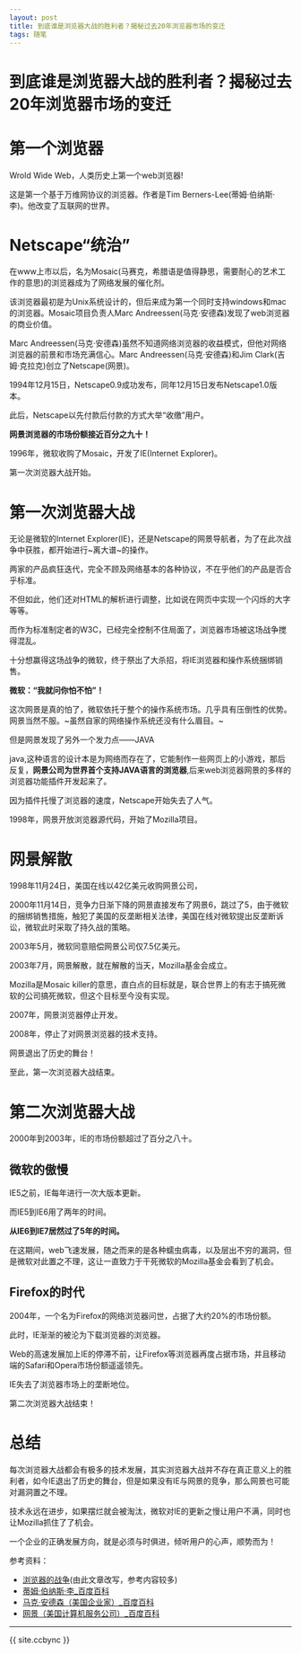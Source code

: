 ```yaml
---
layout: post
title: 到底谁是浏览器大战的胜利者？揭秘过去20年浏览器市场的变迁
tags: 随笔
---
```


# 到底谁是浏览器大战的胜利者？揭秘过去20年浏览器市场的变迁

# 第一个浏览器

Wrold Wide Web，人类历史上第一个web浏览器!

这是第一个基于万维网协议的浏览器。作者是Tim Berners-Lee(蒂姆·伯纳斯·李)。他改变了互联网的世界。

# Netscape“统治”

在www上市以后，名为Mosaic(马赛克，希腊语是值得静思，需要耐心的艺术工作的意思)的浏览器成为了网络发展的催化剂。

该浏览器最初是为Unix系统设计的，但后来成为第一个同时支持windows和mac的浏览器。Mosaic项目负责人Marc Andreessen(马克·安德森)发现了web浏览器的商业价值。

Marc Andreessen(马克·安德森)虽然不知道网络浏览器的收益模式，但他对网络浏览器的前景和市场充满信心。Marc Andreessen(马克·安德森)和Jim Clark(吉姆·克拉克)创立了Netscape(网景)。

1994年12月15日，Netscape0.9成功发布，同年12月15日发布Netscape1.0版本。

此后，Netscape以先付款后付款的方式大举“收缴”用户。

**网景浏览器的市场份额接近百分之九十！**

1996年，微软收购了Mosaic，开发了IE(Internet Explorer)。

第一次浏览器大战开始。

# 第一次浏览器大战

无论是微软的Internet Explorer(IE)，还是Netscape的网景导航者，为了在此次战争中获胜，都开始进行~离大谱~的操作。

两家的产品疯狂迭代，完全不顾及网络基本的各种协议，不在乎他们的产品是否合乎标准。

不但如此，他们还对HTML的解析进行调整，比如说在网页中实现一个闪烁的大字等等。

而作为标准制定者的W3C，已经完全控制不住局面了，浏览器市场被这场战争搅得混乱。

十分想赢得这场战争的微软，终于祭出了大杀招，将IE浏览器和操作系统捆绑销售。

**微软：“我就问你怕不怕”！**

这次网景是真的怕了，微软依托于整个的操作系统市场。几乎具有压倒性的优势。网景当然不服。~虽然自家的网络操作系统还没有什么眉目。~

但是网景发现了另外一个发力点——JAVA

java,这种语言的设计本是为网络而存在了，它能制作一些网页上的小游戏，那后反复，**网景公司为世界首个支持JAVA语言的浏览器**,后来web浏览器网景的多样的浏览器功能插件开发起来了。

因为插件托慢了浏览器的速度，Netscape开始失去了人气。

1998年，网景开放浏览器源代码，开始了Mozilla项目。

# 网景解散

1998年11月24日，美国在线以42亿美元收购网景公司，

2000年11月14日，竞争力日渐下降的网景直接发布了网景6，跳过了5，由于微软的捆绑销售措施，触犯了美国的反垄断相关法律，美国在线对微软提出反垄断诉讼，微软此时采取了持久战的策略。

2003年5月，微软同意赔偿网景公司仅7.5亿美元。

2003年7月，网景解散，就在解散的当天，Mozilla基金会成立。

Mozilla是Mosaic killer的意思，直白点的目标就是，联合世界上的有志于搞死微软的公司搞死微软，但这个目标至今没有实现。

2007年，网景浏览器停止开发。

2008年，停止了对网景浏览器的技术支持。

网景退出了历史的舞台！

至此，第一次浏览器大战结束。

# 第二次浏览器大战

2000年到2003年，IE的市场份额超过了百分之八十。
## 微软的傲慢

IE5之前，IE每年进行一次大版本更新。

而IE5到IE6用了两年的时间。

**从IE6到IE7居然过了5年的时间。**

在这期间，web飞速发展，随之而来的是各种蠕虫病毒，以及层出不穷的漏洞，但是微软对此置之不理，这让一直致力于干死微软的Mozilla基金会看到了机会。
## Firefox的时代

2004年，一个名为Firefox的网络浏览器问世，占据了大约20%的市场份额。

此时，IE渐渐的被沦为下载浏览器的浏览器。

Web的高速发展加上IE的停滞不前，让Firefox等浏览器再度占据市场，并且移动端的Safari和Opera市场份额遥遥领先。

IE失去了浏览器市场上的垄断地位。

第二次浏览器大战结束！

# 总结

每次浏览器大战都会有极多的技术发展，其实浏览器大战并不存在真正意义上的胜利者，如今IE退出了历史的舞台，但是如果没有IE与网景的竞争，那么网景也可能对漏洞置之不理。

技术永远在进步，如果摆烂就会被淘汰，微软对IE的更新之慢让用户不满，同时也让Mozilla抓住了了机会。

一个企业的正确发展方向，就是必须与时俱进，倾听用户的心声，顺势而为！

参考资料：

- [浏览器的战争](https://zhuanlan.zhihu.com/p/44146122)(由此文章改写，参考内容较多)
- [蒂姆·伯纳斯·李_百度百科](https://baike.baidu.com/item/%e8%92%82%e5%a7%86%c2%b7%e4%bc%af%e7%ba%b3%e6%96%af%c2%b7%e6%9d%8e/8868412)
- [马克·安德森（美国企业家）_百度百科](https://baike.baidu.com/item/%E9%A9%AC%E5%85%8B%C2%B7%E5%AE%89%E5%BE%B7%E6%A3%AE/10899065)
- [网景（美国计算机服务公司）_百度百科](https://baike.baidu.com/item/%E7%BD%91%E6%99%AF/70176)

--------------

{{ site.ccbync }}
